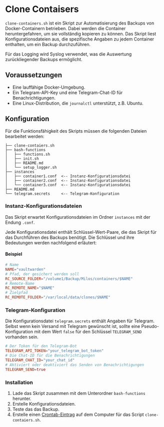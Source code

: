 # Clone Contaisers

`clone-containers.sh` ist ein Skript zur Automatisierung des Backups von Docker-Containern betrieben. Dabei werden die Container heruntergefahren, um sie vollständig kopieren zu können. Das Skript liest Konfigurationsdateien aus, die spezifische Angaben zu jedem Container enthalten, um ein Backup durchzuführen.

Für das Logging wird Syslog verwendet, was die Auswertung zurückliegender Backups ermöglicht.

## Voraussetzungen

- Eine lauffähige Docker-Umgebung.
- Ein Telegram-API-Key und eine Telegram-Chat-ID für Benachrichtigungen.
- Eine Linux-Distribution, die `journalctl` unterstützt, z.B. Ubuntu.

## Konfiguration

Für die Funktionsfähigkeit des Skripts müssen die folgenden Dateien bearbeitet werden:

```
├── clone-contaiers.sh
├── bash-functions
│   ├── functions.sh
│   ├── init.sh
│   ├── README.md
│   └── setup_logger.sh
├── instances
│   ├── container1.conf  <-- Instanz-Konfigurationsdatei
│   ├── container2.conf  <-- Instanz-Konfigurationsdatei
│   └── container3.conf  <-- Instanz-Konfigurationsdatei
├── README.md
└── telegram.secrets     <-- Telegram-Konfiguration
```

### Instanz-Konfigurationsdateien

Das Skript erwartet Konfigurationsdateien im Ordner `instances` mit der Endung `.conf`.

Jede Konfigurationsdatei enthält Schlüssel-Wert-Paare, die das Skript für das Durchführen des Backups benötigt. Die Schlüssel und ihre Bedeutungen werden nachfolgend erläutert:

#### Beispiel

```conf
# Name
NAME="vaultwarden"
# Pfad, der gesichert werden soll
RC_SOURCE_FOLDER="/volume1/Backup/Milos/containers/$NAME"
# Remote-Name
RC_REMOTE_NAME="$NAME"
# Zielpfad
RC_REMOTE_FOLDER="/var/local/data/clones/$NAME"
```

### Telegram-Konfiguration

Die Konfigurationsdatei `telegram.secrets` enthält Angaben für Telegram. Selbst wenn kein Versand mit Telegram gewünscht ist, sollte eine Pseudo-Konfiguration mit dem Wert `false` für den Schlüssel `TELEGRAM_SEND` vorhanden sein.

```conf
# Der Token für den Telegram-Bot
TELEGRAM_API_TOKEN="your_telegram_bot_token"
# Die Chat-ID für die Benachrichtigungen
TELEGRAM_CHAT_ID="your_chat_id"
# Aktiviert oder deaktiviert das Senden von Benachrichtigungen
TELEGRAM_SEND=true
```

### Installation

1. Lade das Skript zusammen mit dem Unterordner `bash-functions` herunter.
2. Erstelle Konfigurationsdateien.
3. Teste das das Backup.
4. Erstelle einen [Crontab-Eintrag](https://de.wikipedia.org/wiki/Cron) auf dem Computer für das Script `clone-contaiers.sh`.
